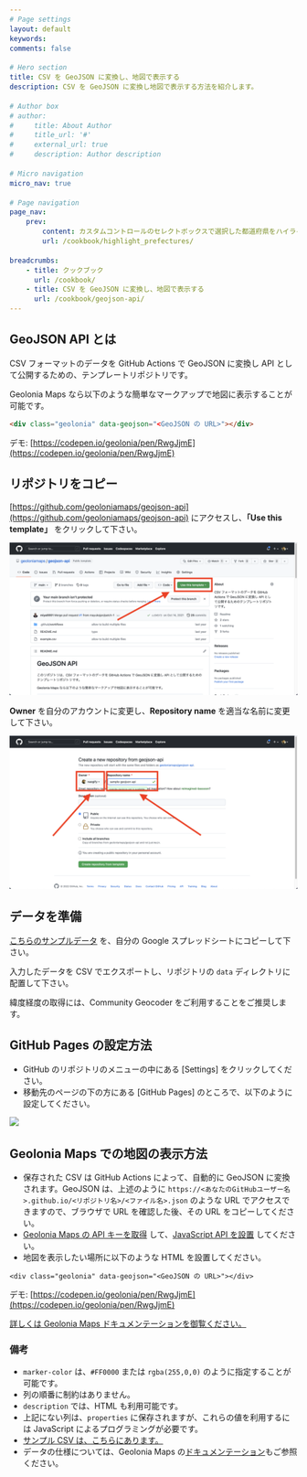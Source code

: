 ```yaml
---
# Page settings
layout: default
keywords:
comments: false

# Hero section
title: CSV を GeoJSON に変換し、地図で表示する
description: CSV を GeoJSON に変換し地図で表示する方法を紹介します。

# Author box
# author:
#     title: About Author
#     title_url: '#'
#     external_url: true
#     description: Author description

# Micro navigation
micro_nav: true

# Page navigation
page_nav:
    prev:
        content: カスタムコントロールのセレクトボックスで選択した都道府県をハイライト表示する
        url: /cookbook/highlight_prefectures/

breadcrumbs:
    - title: クックブック
      url: /cookbook/
    - title: CSV を GeoJSON に変換し、地図で表示する
      url: /cookbook/geojson-api/
---
```


## GeoJSON API とは

CSV フォーマットのデータを GitHub Actions で GeoJSON に変換し API として公開するための、テンプレートリポジトリです。

Geolonia Maps なら以下のような簡単なマークアップで地図に表示することが可能です。

  ```html
  <div class="geolonia" data-geojson="<GeoJSON の URL>"></div>
  ```

デモ: [https://codepen.io/geolonia/pen/RwgJjmE](https://codepen.io/geolonia/pen/RwgJjmE)

## リポジトリをコピー

[https://github.com/geoloniamaps/geojson-api](https://github.com/geoloniamaps/geojson-api) にアクセスし、**「Use this template」** をクリックして下さい。

![テンプレートをリポジトリをコピーする](/img/geojson-api-copy-repository1.png)

**Owner** を自分のアカウントに変更し、**Repository name** を適当な名前に変更して下さい。

![テンプレートをリポジトリをコピーする](/img/geojson-api-copy-repository2.png)


## データを準備

[こちらのサンプルデータ](https://docs.google.com/spreadsheets/d/125tgFwGwkdEX5rapUMQuzVQ0BPshHkU0K_snFagOzwk/edit#gid=0) を、自分の Google スプレッドシートにコピーして下さい。


入力したデータを CSV でエクスポートし、リポジトリの `data` ディレクトリに配置して下さい。

緯度経度の取得には、Community Geocoder をご利用することをご推奨します。


## GitHub Pages の設定方法

* GitHub のリポジトリのメニューの中にある [Settings] をクリックしてください。
* 移動先のページの下の方にある [GitHub Pages] のところで、以下のように設定してください。

![](https://www.evernote.com/l/ABXqA26fEitDNZG6KDxX-Os6Qb8gciGRKSYB/image.png)


## Geolonia Maps での地図の表示方法

* 保存された CSV は GitHub Actions によって、自動的に GeoJSON に変換されます。GeoJSON は、上述のように `https://<あなたのGitHubユーザー名>.github.io/<リポジトリ名>/<ファイル名>.json` のような URL でアクセスできますので、ブラウザで URL を確認した後、その URL をコピーしてください。
* [Geolonia Maps の API キーを取得](https://docs.geolonia.com/tutorial/002/) して、[JavaScript API を設置](https://docs.geolonia.com/tutorial/003/)  してください。
* 地図を表示したい場所に以下のような HTML を設置してください。

```
<div class="geolonia" data-geojson="<GeoJSON の URL>"></div>
```

デモ: [https://codepen.io/geolonia/pen/RwgJjmE](https://codepen.io/geolonia/pen/RwgJjmE)

[詳しくは Geolonia Maps ドキュメンテーションを御覧ください。](https://docs.geolonia.com/)


### 備考

* `marker-color` は、`#FF0000` または `rgba(255,0,0)` のように指定することが可能です。
* 列の順番に制約はありません。
* `description` では、HTML も利用可能です。
* 上記にない列は、`properties` に保存されますが、これらの値を利用するには JavaScript によるプログラミングが必要です。
* [サンプル CSV は、こちらにあります。](https://docs.google.com/spreadsheets/d/125tgFwGwkdEX5rapUMQuzVQ0BPshHkU0K_snFagOzwk/edit#gid=0)
* データの仕様については、Geolonia Maps の[ドキュメンテーション](https://docs.geolonia.com/geojson/)もご参照ください。

